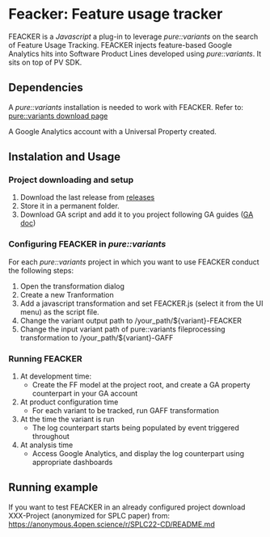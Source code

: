 # Feacker: Feature usage tracker


FEACKER is a _Javascript_ a plug-in to leverage _pure::variants_ on the search of Feature Usage Tracking. FEACKER injects feature-based Google Analytics hits into Software Product Lines developed using _pure::variants_. 
It sits on top of PV SDK.

## Dependencies
A _pure::variants_ installation is needed to work with FEACKER. Refer to: [pure::variants download page](https://www.pure-systems.com/support/purevariants-download)

A Google Analytics account with a Universal Property created.

## Instalation and Usage
### Project downloading and setup
1. Download the last release from [releases](/releases)
2. Store it in a permanent folder.
3. Download GA script and add it to you project following GA guides ([GA doc](https://developers.google.com/analytics/devguides/collection/analyticsjs))

### Configuring FEACKER in _pure::variants_
For each _pure::variants_ project in which you want to use FEACKER conduct the following steps: 
1. Open the transformation dialog
2. Create a new Tranformation
3. Add a javascript transformation and set FEACKER.js (select it from the UI menu) as the script file.
4. Change the variant output path  to /your_path/${variant}-FEACKER
5. Change the input variant path of pure::variants fileprocessing transformation to /your_path/${variant}-GAFF

### Running FEACKER
1. At development time:
     - Create the  FF model at the project root, and create a GA property counterpart in your GA account
2. At product configuration time
    - For each variant to be tracked, run GAFF transformation
3. At the time the variant is run
    - The log counterpart starts being populated by event triggered throughout
4. At analysis time
    - Access Google Analytics, and display the log counterpart using appropriate dashboards

## Running example
If you want to test FEACKER in an already configured project download XXX-Project (anonymized for SPLC paper)  from:
https://anonymous.4open.science/r/SPLC22-CD/README.md

